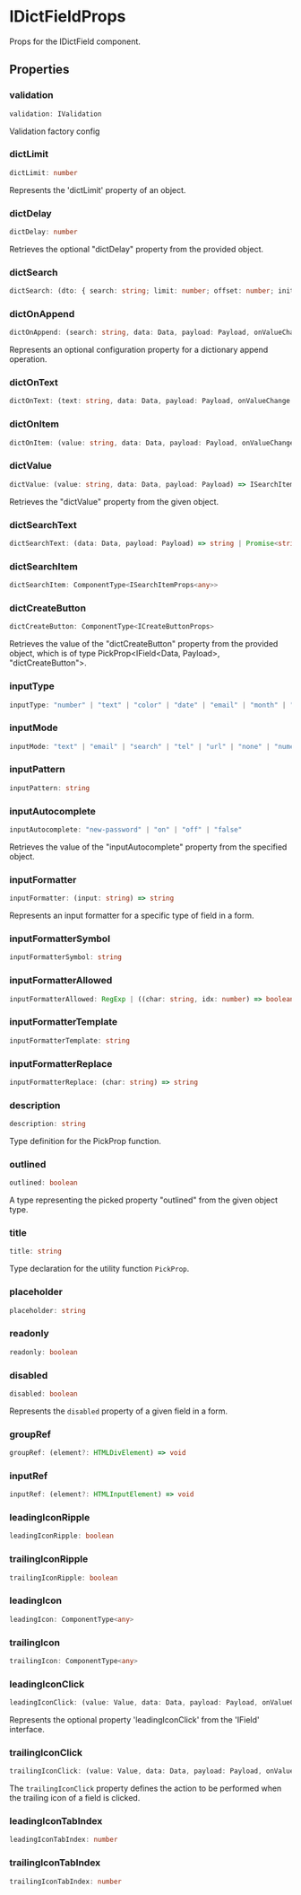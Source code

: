# IDictFieldProps

Props for the IDictField component.

## Properties

### validation

```ts
validation: IValidation
```

Validation factory config

### dictLimit

```ts
dictLimit: number
```

Represents the 'dictLimit' property of an object.

### dictDelay

```ts
dictDelay: number
```

Retrieves the optional "dictDelay" property from the provided object.

### dictSearch

```ts
dictSearch: (dto: { search: string; limit: number; offset: number; initial: boolean; rows: ISearchItem<any>[]; data: Data; payload: Payload; }) => ISearchItem<any>[] | Promise<...>
```

### dictOnAppend

```ts
dictOnAppend: (search: string, data: Data, payload: Payload, onValueChange: (value: string) => void, onChange: (value: Data) => void) => void
```

Represents an optional configuration property for a dictionary append operation.

### dictOnText

```ts
dictOnText: (text: string, data: Data, payload: Payload, onValueChange: (value: string) => void, onChange: (data: Data) => void) => void
```

### dictOnItem

```ts
dictOnItem: (value: string, data: Data, payload: Payload, onValueChange: (value: string) => void, onChange: (data: Data) => void) => void
```

### dictValue

```ts
dictValue: (value: string, data: Data, payload: Payload) => ISearchItem<any> | Promise<ISearchItem<any>>
```

Retrieves the "dictValue" property from the given object.

### dictSearchText

```ts
dictSearchText: (data: Data, payload: Payload) => string | Promise<string>
```

### dictSearchItem

```ts
dictSearchItem: ComponentType<ISearchItemProps<any>>
```

### dictCreateButton

```ts
dictCreateButton: ComponentType<ICreateButtonProps>
```

Retrieves the value of the "dictCreateButton" property from the provided object,
which is of type PickProp&lt;IField&lt;Data, Payload&gt;, "dictCreateButton"&gt;.

### inputType

```ts
inputType: "number" | "text" | "color" | "date" | "email" | "month" | "password" | "search" | "tel" | "time" | "url" | "week"
```

### inputMode

```ts
inputMode: "text" | "email" | "search" | "tel" | "url" | "none" | "numeric" | "decimal"
```

### inputPattern

```ts
inputPattern: string
```

### inputAutocomplete

```ts
inputAutocomplete: "new-password" | "on" | "off" | "false"
```

Retrieves the value of the "inputAutocomplete" property from the specified object.

### inputFormatter

```ts
inputFormatter: (input: string) => string
```

Represents an input formatter for a specific type of field in a form.

### inputFormatterSymbol

```ts
inputFormatterSymbol: string
```

### inputFormatterAllowed

```ts
inputFormatterAllowed: RegExp | ((char: string, idx: number) => boolean)
```

### inputFormatterTemplate

```ts
inputFormatterTemplate: string
```

### inputFormatterReplace

```ts
inputFormatterReplace: (char: string) => string
```

### description

```ts
description: string
```

Type definition for the PickProp function.

### outlined

```ts
outlined: boolean
```

A type representing the picked property "outlined" from the given object type.

### title

```ts
title: string
```

Type declaration for the utility function `PickProp`.

### placeholder

```ts
placeholder: string
```

### readonly

```ts
readonly: boolean
```

### disabled

```ts
disabled: boolean
```

Represents the `disabled` property of a given field in a form.

### groupRef

```ts
groupRef: (element?: HTMLDivElement) => void
```

### inputRef

```ts
inputRef: (element?: HTMLInputElement) => void
```

### leadingIconRipple

```ts
leadingIconRipple: boolean
```

### trailingIconRipple

```ts
trailingIconRipple: boolean
```

### leadingIcon

```ts
leadingIcon: ComponentType<any>
```

### trailingIcon

```ts
trailingIcon: ComponentType<any>
```

### leadingIconClick

```ts
leadingIconClick: (value: Value, data: Data, payload: Payload, onValueChange: (v: Value) => void, onChange: (data: Data) => void) => void
```

Represents the optional property 'leadingIconClick' from the 'IField' interface.

### trailingIconClick

```ts
trailingIconClick: (value: Value, data: Data, payload: Payload, onValueChange: (v: Value) => void, onChange: (data: Data) => void) => void
```

The `trailingIconClick` property defines the action to be performed when the trailing icon of a field is clicked.

### leadingIconTabIndex

```ts
leadingIconTabIndex: number
```

### trailingIconTabIndex

```ts
trailingIconTabIndex: number
```
